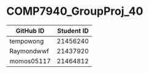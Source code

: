 # COMP7940_GroupProj_40
| GitHub ID      | Student ID |
| --------- | -----:|
| tempowong  | 21456240|
| Raymondwwf | 21437920|
| momos05117 | 21464812|
